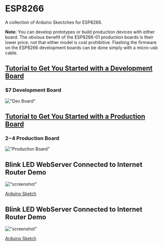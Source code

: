 # ESP8266
A collection of Arduino Skectches for ESP8266.

**Note:** You can develop prototypes or build production devices with either board. The obvious benefit of the ESP8266-01 production boards is their lower price, not that either model is cost prohibitive. Flashing the firmware on the ESP8266 development boards can be done simply with a micro-usb cable.

## [Tutorial to Get You Started with a Development Board](http://www.instructables.com/id/Quick-Start-to-Nodemcu-ESP8266-on-Arduino-IDE/)

### $7 Development Board
!["Dev Board"](https://cdn.shopify.com/s/files/1/1723/8439/products/TECH3182_a_large.png "$7 Development Board")

## [Tutorial to Get You Started with a Production Board](https://create.arduino.cc/projecthub/ROBINTHOMAS/programming-esp8266-esp-01-with-arduino-011389)

### $2-$4 Production Board
!["Production Board"](https://www.allaboutcircuits.com/uploads/thumbnails/ESP8266.png "$2-$4 Production Board")

## Blink LED WebServer Connected to Internet Router Demo
!["screenshot"](https://raw.githubusercontent.com/EricEisaman/esp8266/master/images/screenshot-blink-led-webserver.png "Screenshot")

[Arduino Sketch](https://github.com/EricEisaman/esp8266/blob/master/ino/blink-led-webserver-connected-to-internet-router.ino)

## Blink LED WebServer Connected to Internet Router Demo
!["screenshot"](https://raw.githubusercontent.com/EricEisaman/esp8266/master/images/screenshot-blink-led-webserver-standalone.png "Screenshot")

[Arduino Sketch](https://github.com/EricEisaman/esp8266/blob/master/ino/blink-led-webserver-standalone.ino)
